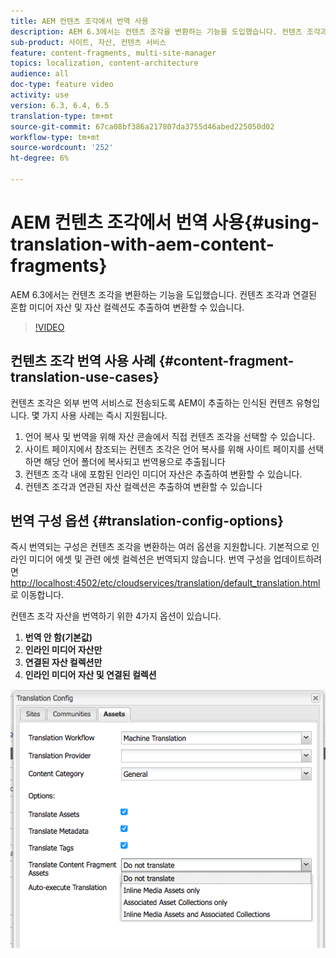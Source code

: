 ```yaml
---
title: AEM 컨텐츠 조각에서 번역 사용
description: AEM 6.3에서는 컨텐츠 조각을 변환하는 기능을 도입했습니다. 컨텐츠 조각과 연결된 혼합 미디어 자산 및 자산 컬렉션도 추출하여 변환할 수 있습니다.
sub-product: 사이트, 자산, 컨텐츠 서비스
feature: content-fragments, multi-site-manager
topics: localization, content-architecture
audience: all
doc-type: feature video
activity: use
version: 6.3, 6.4, 6.5
translation-type: tm+mt
source-git-commit: 67ca08bf386a217807da3755d46abed225050d02
workflow-type: tm+mt
source-wordcount: '252'
ht-degree: 6%

---
```



# AEM 컨텐츠 조각에서 번역 사용{#using-translation-with-aem-content-fragments}

AEM 6.3에서는 컨텐츠 조각을 변환하는 기능을 도입했습니다. 컨텐츠 조각과 연결된 혼합 미디어 자산 및 자산 컬렉션도 추출하여 변환할 수 있습니다.

>[!VIDEO](https://video.tv.adobe.com/v/18131/?quality=9&learn=on)

## 컨텐츠 조각 번역 사용 사례 {#content-fragment-translation-use-cases}

컨텐츠 조각은 외부 번역 서비스로 전송되도록 AEM이 추출하는 인식된 컨텐츠 유형입니다. 몇 가지 사용 사례는 즉시 지원됩니다.

1. 언어 복사 및 번역을 위해 자산 콘솔에서 직접 컨텐츠 조각을 선택할 수 있습니다.
2. 사이트 페이지에서 참조되는 컨텐츠 조각은 언어 복사를 위해 사이트 페이지를 선택하면 해당 언어 폴더에 복사되고 번역용으로 추출됩니다
3. 컨텐츠 조각 내에 포함된 인라인 미디어 자산은 추출하여 변환할 수 있습니다.
4. 컨텐츠 조각과 연관된 자산 컬렉션은 추출하여 변환할 수 있습니다

## 번역 구성 옵션 {#translation-config-options}

즉시 번역되는 구성은 컨텐츠 조각을 변환하는 여러 옵션을 지원합니다. 기본적으로 인라인 미디어 에셋 및 관련 에셋 컬렉션은 번역되지 않습니다. 번역 구성을 업데이트하려면 [http://localhost:4502/etc/cloudservices/translation/default_translation.html](http://localhost:4502/etc/cloudservices/translation/default_translation.html)로 이동합니다.

컨텐츠 조각 자산을 번역하기 위한 4가지 옵션이 있습니다.

1. **번역 안 함(기본값)**
2. **인라인 미디어 자산만**
3. **연결된 자산 컬렉션만**
4. **인라인 미디어 자산 및 연결된 컬렉션**

![번역 구성](assets/classic-ui-dialog.png)
